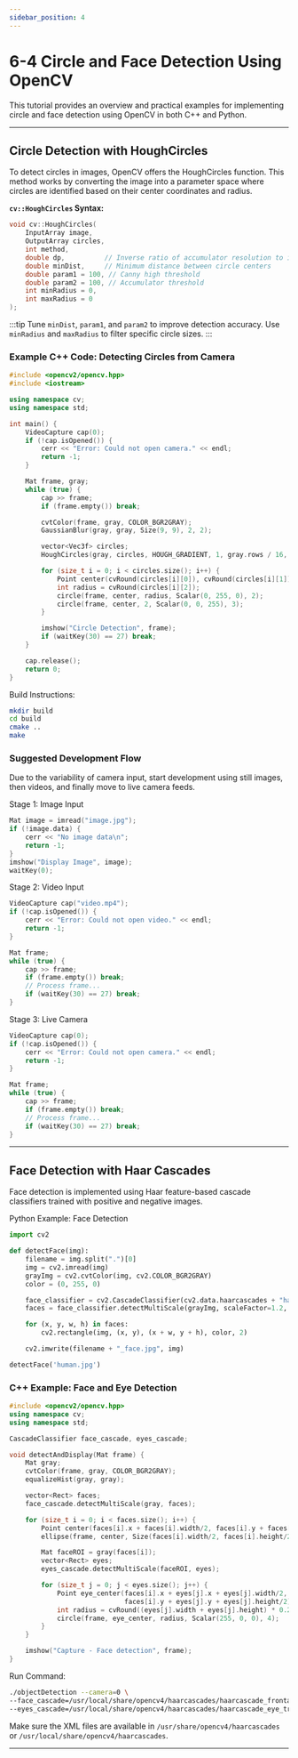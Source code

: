 ```yaml
---
sidebar_position: 4
---
```


# 6-4 Circle and Face Detection Using OpenCV
This tutorial provides an overview and practical examples for implementing circle and face detection using OpenCV in both C++ and Python.

---

## Circle Detection with HoughCircles
To detect circles in images, OpenCV offers the HoughCircles function. This method works by converting the image into a parameter space where circles are identified based on their center coordinates and radius.

**`cv::HoughCircles` Syntax:**
```cpp
void cv::HoughCircles(
    InputArray image,
    OutputArray circles,
    int method,
    double dp,          // Inverse ratio of accumulator resolution to image resolution
    double minDist,     // Minimum distance between circle centers
    double param1 = 100, // Canny high threshold
    double param2 = 100, // Accumulator threshold
    int minRadius = 0,
    int maxRadius = 0
);
```

:::tip
Tune `minDist`, `param1`, and `param2` to improve detection accuracy. Use `minRadius` and `maxRadius` to filter specific circle sizes.
:::

### Example C++ Code: Detecting Circles from Camera
```cpp
#include <opencv2/opencv.hpp>
#include <iostream>

using namespace cv;
using namespace std;

int main() {
    VideoCapture cap(0);
    if (!cap.isOpened()) {
        cerr << "Error: Could not open camera." << endl;
        return -1;
    }

    Mat frame, gray;
    while (true) {
        cap >> frame;
        if (frame.empty()) break;

        cvtColor(frame, gray, COLOR_BGR2GRAY);
        GaussianBlur(gray, gray, Size(9, 9), 2, 2);

        vector<Vec3f> circles;
        HoughCircles(gray, circles, HOUGH_GRADIENT, 1, gray.rows / 16, 100, 30, 10, 100);

        for (size_t i = 0; i < circles.size(); i++) {
            Point center(cvRound(circles[i][0]), cvRound(circles[i][1]));
            int radius = cvRound(circles[i][2]);
            circle(frame, center, radius, Scalar(0, 255, 0), 2);
            circle(frame, center, 2, Scalar(0, 0, 255), 3);
        }

        imshow("Circle Detection", frame);
        if (waitKey(30) == 27) break;
    }

    cap.release();
    return 0;
}
```

Build Instructions:
```bash
mkdir build
cd build
cmake ..
make
```

### Suggested Development Flow
Due to the variability of camera input, start development using still images, then videos, and finally move to live camera feeds.

Stage 1: Image Input
```cpp
Mat image = imread("image.jpg");
if (!image.data) {
    cerr << "No image data\n";
    return -1;
}
imshow("Display Image", image);
waitKey(0);
```

Stage 2: Video Input
```cpp
VideoCapture cap("video.mp4");
if (!cap.isOpened()) {
    cerr << "Error: Could not open video." << endl;
    return -1;
}

Mat frame;
while (true) {
    cap >> frame;
    if (frame.empty()) break;
    // Process frame...
    if (waitKey(30) == 27) break;
}
```

Stage 3: Live Camera
```cpp
VideoCapture cap(0);
if (!cap.isOpened()) {
    cerr << "Error: Could not open camera." << endl;
    return -1;
}

Mat frame;
while (true) {
    cap >> frame;
    if (frame.empty()) break;
    // Process frame...
    if (waitKey(30) == 27) break;
}
```

---

## Face Detection with Haar Cascades
Face detection is implemented using Haar feature-based cascade classifiers trained with positive and negative images.

Python Example: Face Detection
```python
import cv2

def detectFace(img):
    filename = img.split(".")[0]
    img = cv2.imread(img)
    grayImg = cv2.cvtColor(img, cv2.COLOR_BGR2GRAY)
    color = (0, 255, 0)

    face_classifier = cv2.CascadeClassifier(cv2.data.haarcascades + "haarcascade_frontalface_default.xml")
    faces = face_classifier.detectMultiScale(grayImg, scaleFactor=1.2, minNeighbors=3, minSize=(32, 32))

    for (x, y, w, h) in faces:
        cv2.rectangle(img, (x, y), (x + w, y + h), color, 2)

    cv2.imwrite(filename + "_face.jpg", img)

detectFace('human.jpg')
```

### C++ Example: Face and Eye Detection

```cpp
#include <opencv2/opencv.hpp>
using namespace cv;
using namespace std;

CascadeClassifier face_cascade, eyes_cascade;

void detectAndDisplay(Mat frame) {
    Mat gray;
    cvtColor(frame, gray, COLOR_BGR2GRAY);
    equalizeHist(gray, gray);

    vector<Rect> faces;
    face_cascade.detectMultiScale(gray, faces);

    for (size_t i = 0; i < faces.size(); i++) {
        Point center(faces[i].x + faces[i].width/2, faces[i].y + faces[i].height/2);
        ellipse(frame, center, Size(faces[i].width/2, faces[i].height/2), 0, 0, 360, Scalar(255, 0, 255), 4);

        Mat faceROI = gray(faces[i]);
        vector<Rect> eyes;
        eyes_cascade.detectMultiScale(faceROI, eyes);

        for (size_t j = 0; j < eyes.size(); j++) {
            Point eye_center(faces[i].x + eyes[j].x + eyes[j].width/2,
                             faces[i].y + eyes[j].y + eyes[j].height/2);
            int radius = cvRound((eyes[j].width + eyes[j].height) * 0.25);
            circle(frame, eye_center, radius, Scalar(255, 0, 0), 4);
        }
    }

    imshow("Capture - Face detection", frame);
}
```

Run Command:

```bash
./objectDetection --camera=0 \
--face_cascade=/usr/local/share/opencv4/haarcascades/haarcascade_frontalface_alt.xml \
--eyes_cascade=/usr/local/share/opencv4/haarcascades/haarcascade_eye_tree_eyeglasses.xml
```

Make sure the XML files are available in `/usr/share/opencv4/haarcascades` or `/usr/local/share/opencv4/haarcascades`.

---